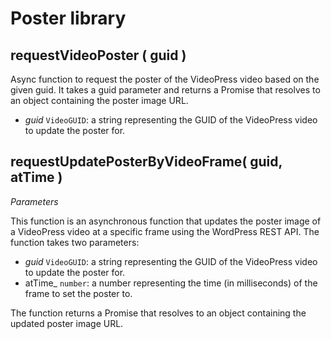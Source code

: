 # Poster library

## requestVideoPoster ( guid )

Async function to request the poster of the VideoPress video based on the given guid.
It takes a guid parameter and returns a Promise that resolves to an object containing the poster image URL. 

-   _guid_ `VideoGUID`: a string representing the GUID of the VideoPress video to update the poster for.

## requestUpdatePosterByVideoFrame( guid, atTime )

_Parameters_

This function is an asynchronous function that updates the poster image of a VideoPress video at a specific frame
using the WordPress REST API. The function takes two parameters:

-   _guid_ `VideoGUID`: a string representing the GUID of the VideoPress video to update the poster for.
-   atTime_ `number`: a number representing the time (in milliseconds) of the frame to set the poster to.

The function returns a Promise that resolves to an object containing the updated poster image URL.
